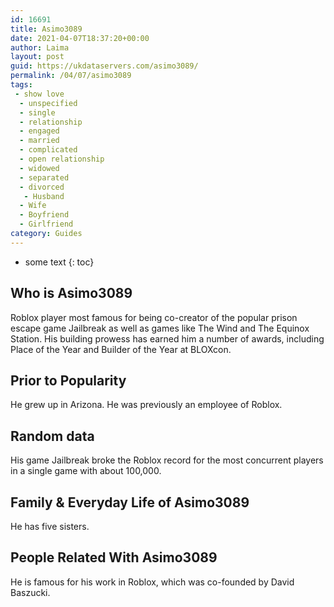 ```yaml
---
id: 16691
title: Asimo3089
date: 2021-04-07T18:37:20+00:00
author: Laima
layout: post
guid: https://ukdataservers.com/asimo3089/
permalink: /04/07/asimo3089
tags:
 - show love
  - unspecified
  - single
  - relationship
  - engaged
  - married
  - complicated
  - open relationship
  - widowed
  - separated
  - divorced
   - Husband
  - Wife
  - Boyfriend
  - Girlfriend
category: Guides
---
```


* some text
{: toc}


## Who is Asimo3089
                  
                  
                  
Roblox player most famous for being co-creator of the popular prison escape game Jailbreak as well as games like The Wind and The Equinox Station. His building prowess has earned him a number of awards, including Place of the Year and Builder of the Year at BLOXcon. 
                  
              
            
              
            
                
                
                
## Prior to Popularity
                  
                  
                  
He grew up in Arizona. He was previously an employee of Roblox. 
                  
              
            
              
            
                
                
                
## Random data
                  
                  
                  
His game Jailbreak broke the Roblox record for the most concurrent players in a single game with about 100,000. 
                  
              
            
              
            
                
                
                
## Family & Everyday Life of Asimo3089
                  
                  
                  
He has five sisters. 
                  
              
            
              
            
                
                
                
## People Related With Asimo3089
                  
                  
                  
He is famous for his work in Roblox, which was co-founded by David Baszucki. 
                  
              
            
              
            
                
              
            
              
              
            
            
              
            
          
          
          